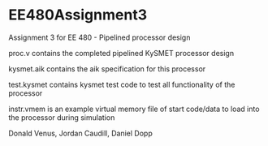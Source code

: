 # EE480Assignment3

Assignment 3 for EE 480 - Pipelined processor design

proc.v contains the completed pipelined KySMET processor design

kysmet.aik contains the aik specification for this processor

test.kysmet contains kysmet test code to test all functionality of the processor

instr.vmem is an example virtual memory file of start code/data to load into the processor during simulation

Donald Venus, Jordan Caudill, Daniel Dopp
